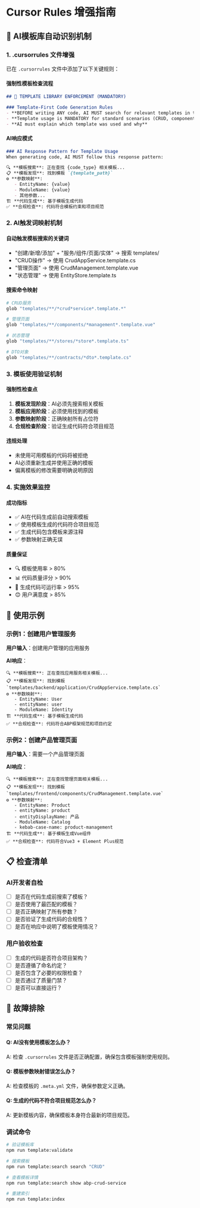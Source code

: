 # Cursor Rules 增强指南

## 🎯 AI模板库自动识别机制

### 1. .cursorrules 文件增强

已在 `.cursorrules` 文件中添加了以下关键规则：

#### 强制性模板检查流程
```markdown
## 🎯 TEMPLATE LIBRARY ENFORCEMENT (MANDATORY)

### Template-First Code Generation Rules
- **BEFORE writing ANY code, AI MUST search for relevant templates in templates/ directory**
- **Template usage is MANDATORY for standard scenarios (CRUD, components, services)**
- **AI must explain which template was used and why**
```

#### AI响应模式
```markdown
### AI Response Pattern for Template Usage
When generating code, AI MUST follow this response pattern:

🔍 **模板搜索**: 正在查找 {code_type} 相关模板...
📋 **模板发现**: 找到模板 `{template_path}`
⚙️ **参数映射**: 
   - EntityName: {value}
   - ModuleName: {value}
   - 其他参数...
🏗️ **代码生成**: 基于模板生成代码
✅ **合规检查**: 代码符合模板约束和项目规范
```

### 2. AI触发词映射机制

#### 自动触发模板搜索的关键词
- "创建/新增/添加" + "服务/组件/页面/实体" → 搜索 templates/
- "CRUD操作" → 使用 CrudAppService.template.cs
- "管理页面" → 使用 CrudManagement.template.vue
- "状态管理" → 使用 EntityStore.template.ts

#### 搜索命令映射
```bash
# CRUD服务
glob "templates/**/*crud*service*.template.*"

# 管理页面
glob "templates/**/components/*management*.template.vue"

# 状态管理
glob "templates/**/stores/*store*.template.ts"

# DTO对象
glob "templates/**/contracts/*dto*.template.cs"
```

### 3. 模板使用验证机制

#### 强制性检查点
1. **模板发现阶段**：AI必须先搜索相关模板
2. **模板应用阶段**：必须使用找到的模板
3. **参数映射阶段**：正确映射所有占位符
4. **合规检查阶段**：验证生成代码符合项目规范

#### 违规处理
- 未使用可用模板的代码将被拒绝
- AI必须重新生成并使用正确的模板
- 偏离模板的修改需要明确说明原因

### 4. 实施效果监控

#### 成功指标
- ✅ AI在代码生成前自动搜索模板
- ✅ 使用模板生成的代码符合项目规范
- ✅ 生成代码包含模板来源注释
- ✅ 参数映射正确无误

#### 质量保证
- 🔍 模板使用率 > 80%
- 📊 代码质量评分 > 90%
- 🚀 生成代码可运行率 > 95%
- 😊 用户满意度 > 85%

## 🚀 使用示例

### 示例1：创建用户管理服务

**用户输入**：创建用户管理的应用服务

**AI响应**：
```
🔍 **模板搜索**: 正在查找应用服务相关模板...
📋 **模板发现**: 找到模板 `templates/backend/application/CrudAppService.template.cs`
⚙️ **参数映射**: 
   - EntityName: User
   - entityName: user
   - ModuleName: Identity
🏗️ **代码生成**: 基于模板生成代码
✅ **合规检查**: 代码符合ABP框架规范和项目约定
```

### 示例2：创建产品管理页面

**用户输入**：需要一个产品管理页面

**AI响应**：
```
🔍 **模板搜索**: 正在查找管理页面相关模板...
📋 **模板发现**: 找到模板 `templates/frontend/components/CrudManagement.template.vue`
⚙️ **参数映射**: 
   - EntityName: Product
   - entityName: product
   - entityDisplayName: 产品
   - ModuleName: Catalog
   - kebab-case-name: product-management
🏗️ **代码生成**: 基于模板生成Vue组件
✅ **合规检查**: 代码符合Vue3 + Element Plus规范
```

## 📋 检查清单

### AI开发者自检
- [ ] 是否在代码生成前搜索了模板？
- [ ] 是否使用了最匹配的模板？
- [ ] 是否正确映射了所有参数？
- [ ] 是否验证了生成代码的合规性？
- [ ] 是否在响应中说明了模板使用情况？

### 用户验收检查
- [ ] 生成的代码是否符合项目架构？
- [ ] 是否遵循了命名约定？
- [ ] 是否包含了必要的权限检查？
- [ ] 是否通过了质量门禁？
- [ ] 是否可以直接运行？

## 🔧 故障排除

### 常见问题

#### Q: AI没有使用模板怎么办？
A: 检查 `.cursorrules` 文件是否正确配置，确保包含模板强制使用规则。

#### Q: 模板参数映射错误怎么办？
A: 检查模板的 `.meta.yml` 文件，确保参数定义正确。

#### Q: 生成的代码不符合项目规范怎么办？
A: 更新模板内容，确保模板本身符合最新的项目规范。

### 调试命令
```bash
# 验证模板库
npm run template:validate

# 搜索模板
npm run template:search search "CRUD"

# 查看模板详情
npm run template:search show abp-crud-service

# 重建索引
npm run template:index
